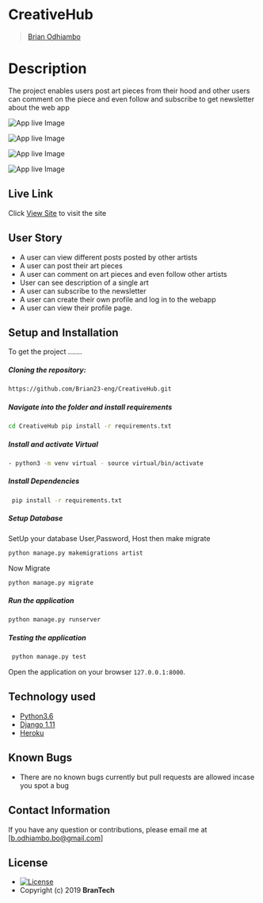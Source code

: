 # CreativeHub

>[Brian Odhiambo](https://github.com/Brian23-eng)  
  
# Description  
The project enables users post art pieces from their hood and other users can comment on the piece and even follow and subscribe to get newsletter about the web app

![App live Image](static/images/img1.png "Gallery page")

![App live Image](static/images/img2.png "Different art pieces")

![App live Image](static/images/img3.png "Single image")

![App live Image](static/images/img4.png "About Us page")


##  Live Link  
 Click [View Site](https://hoodart.herokuapp.com/)  to visit the site
  

## User Story  
  
* A user can view different posts posted by other artists
* A user can post their art pieces
* A user can comment on art pieces and even follow other artists 
* User can see description of a single art  
* A user can subscribe to the newsletter
* A user can create their own profile and log in to the webapp
* A user can view their profile page. 
  

  
## Setup and Installation  
To get the project .......  
  
##### Cloning the repository:  
```bash
https://github.com/Brian23-eng/CreativeHub.git
```
##### Navigate into the folder and install requirements  
 ```bash
 cd CreativeHub pip install -r requirements.txt 
 ```
##### Install and activate Virtual  
```bash
- python3 -m venv virtual - source virtual/bin/activate
```
##### Install Dependencies  
```bash
 pip install -r requirements.txt 
``` 
 ##### Setup Database  
  SetUp your database User,Password, Host then make migrate  
 ```bash 
python manage.py makemigrations artist
 ``` 
 Now Migrate

```bash
python manage.py migrate 
```
##### Run the application  
```bash
python manage.py runserver 
```
##### Testing the application  
```bash
 python manage.py test 
```
Open the application on your browser `127.0.0.1:8000`.  
  
 
## Technology used  
  
* [Python3.6](https://www.python.org/)  
* [Django 1.11](https://docs.djangoproject.com/en/2.2/)  
* [Heroku](https://heroku.com)  
  
  
## Known Bugs  
* There are no known bugs currently but pull requests are allowed incase you spot a bug  
  
## Contact Information   
If you have any question or contributions, please email me at [b.odhiambo.bo@gmail.com]  
  
## License 

* [![License](https://img.shields.io/packagist/l/loopline-systems/closeio-api-wrapper.svg)](https://github.com/brian23-eng/Picture-Globe/blob/master/LICENSE)  
* Copyright (c) 2019 **BranTech**